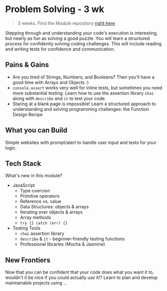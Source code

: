 # Problem Solving - 3 wk

> 3 weeks. Find the Module repository [right here](https://github.com/HackYourFutureBelgium/problem-solving/)

Stepping through and understanding your code's execution is interesting, but nearly as fun as solving a good puzzle. You will learn a structured process for confidently solving coding challenges. This will include reading and writing tests for confidence and communication.

## Pains & Gains

* Are you tired of Strings, Numbers, and Booleans?  Then you'll have a good time with Arrays and Objects :\)
* `console.assert` works very well for inline tests, but sometimes you need more substantial testing. Learn how to use the assertion library `chai` along with `describe` and `it` to test your code.
* Staring at a blank page is impossible! Learn a structured approach to understanding and solving programming challenges: the Function Design Recipe

## What you can Build

Simple websites with prompt/alert to handle user input and tests for your logic.

## Tech Stack

What's new in this module?

* JavaScript
  * Type coercion
  * Primitive operators
  * Reference vs. value
  * Data Structures: objects & arrays
  * Iterating over objects & arrays
  * Array methods
  * `try {} catch (err) {}`
* Testing Tools
  * `chai` assertion library
  * `describe` & `it` - beginner-friendly testing functions
  * Professional libraries \(Mocha & Jasmine\)

## New Frontiers

Now that you can be confident that your code does what you want it to, wouldn't it be nice if you could actually _use_ it!? Learn to plan and develop maintainable projects using ...

